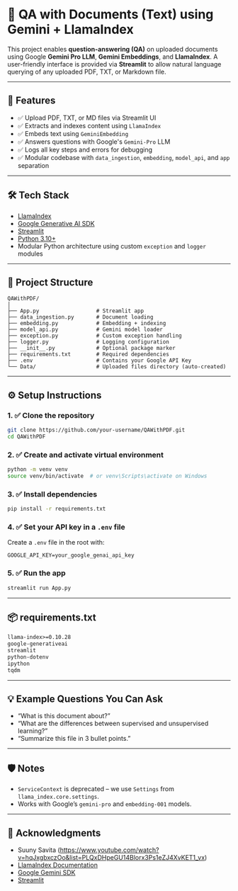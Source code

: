 
# 📄 QA with Documents (Text) using Gemini + LlamaIndex

This project enables **question-answering (QA)** on uploaded documents using Google **Gemini Pro LLM**, **Gemini Embeddings**, and **LlamaIndex**. A user-friendly interface is provided via **Streamlit** to allow natural language querying of any uploaded PDF, TXT, or Markdown file.

---

## 🚀 Features

- ✅ Upload PDF, TXT, or MD files via Streamlit UI  
- ✅ Extracts and indexes content using `LlamaIndex`  
- ✅ Embeds text using `GeminiEmbedding`  
- ✅ Answers questions with Google's `Gemini-Pro` LLM  
- ✅ Logs all key steps and errors for debugging  
- ✅ Modular codebase with `data_ingestion`, `embedding`, `model_api`, and `app` separation  

---

## 🛠️ Tech Stack

- [LlamaIndex](https://www.llamaindex.ai/)
- [Google Generative AI SDK](https://ai.google.dev/)
- [Streamlit](https://streamlit.io/)
- [Python 3.10+](https://www.python.org/)
- Modular Python architecture using custom `exception` and `logger` modules

---

## 📁 Project Structure

```
QAWithPDF/
│
├── App.py                  # Streamlit app
├── data_ingestion.py       # Document loading
├── embedding.py            # Embedding + indexing
├── model_api.py            # Gemini model loader
├── exception.py            # Custom exception handling
├── logger.py               # Logging configuration
├── __init__.py             # Optional package marker
├── requirements.txt        # Required dependencies
├── .env                    # Contains your Google API Key
└── Data/                   # Uploaded files directory (auto-created)
```

---

## ⚙️ Setup Instructions

### 1. ✅ Clone the repository

```bash
git clone https://github.com/your-username/QAWithPDF.git
cd QAWithPDF
```

### 2. ✅ Create and activate virtual environment

```bash
python -m venv venv
source venv/bin/activate  # or venv\Scripts\activate on Windows
```

### 3. ✅ Install dependencies

```bash
pip install -r requirements.txt
```

### 4. ✅ Set your API key in a `.env` file

Create a `.env` file in the root with:

```
GOOGLE_API_KEY=your_google_genai_api_key
```

### 5. ✅ Run the app

```bash
streamlit run App.py
```

---

## 📦 requirements.txt

```txt
llama-index>=0.10.28
google-generativeai
streamlit
python-dotenv
ipython
tqdm
```

---

## 💡 Example Questions You Can Ask

- “What is this document about?”
- “What are the differences between supervised and unsupervised learning?”
- “Summarize this file in 3 bullet points.”

---

## 🛡️ Notes

- `ServiceContext` is deprecated – we use `Settings` from `llama_index.core.settings`.
- Works with Google’s `gemini-pro` and `embedding-001` models.

---

## 🙌 Acknowledgments
- Suuny Savita (https://www.youtube.com/watch?v=hqJxgbxczOo&list=PLQxDHpeGU14Blorx3Ps1eZJ4XvKET1_vx)
- [LlamaIndex Documentation](https://docs.llamaindex.ai/)
- [Google Gemini SDK](https://ai.google.dev/)
- [Streamlit](https://streamlit.io/)
